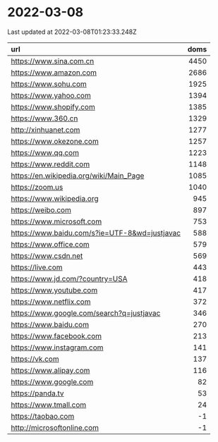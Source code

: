 # 2022-03-08

<!-- BEGIN -->
Last updated at 2022-03-08T01:23:33.248Z

url | doms
:- | -:
https://www.sina.com.cn | 4450
https://www.amazon.com | 2686
https://www.sohu.com | 1925
https://www.yahoo.com | 1394
https://www.shopify.com | 1385
https://www.360.cn | 1329
http://xinhuanet.com | 1277
https://www.okezone.com | 1257
https://www.qq.com | 1223
https://www.reddit.com | 1148
https://en.wikipedia.org/wiki/Main_Page | 1085
https://zoom.us | 1040
https://www.wikipedia.org | 945
https://weibo.com | 897
https://www.microsoft.com | 753
https://www.baidu.com/s?ie=UTF-8&wd=justjavac | 588
https://www.office.com | 579
https://www.csdn.net | 569
https://live.com | 443
https://www.jd.com/?country=USA | 418
https://www.youtube.com | 417
https://www.netflix.com | 372
https://www.google.com/search?q=justjavac | 346
https://www.baidu.com | 270
https://www.facebook.com | 213
https://www.instagram.com | 141
https://vk.com | 137
https://www.alipay.com | 116
https://www.google.com | 82
https://panda.tv | 53
https://www.tmall.com | 24
https://taobao.com | -1
http://microsoftonline.com | -1
<!-- END -->
